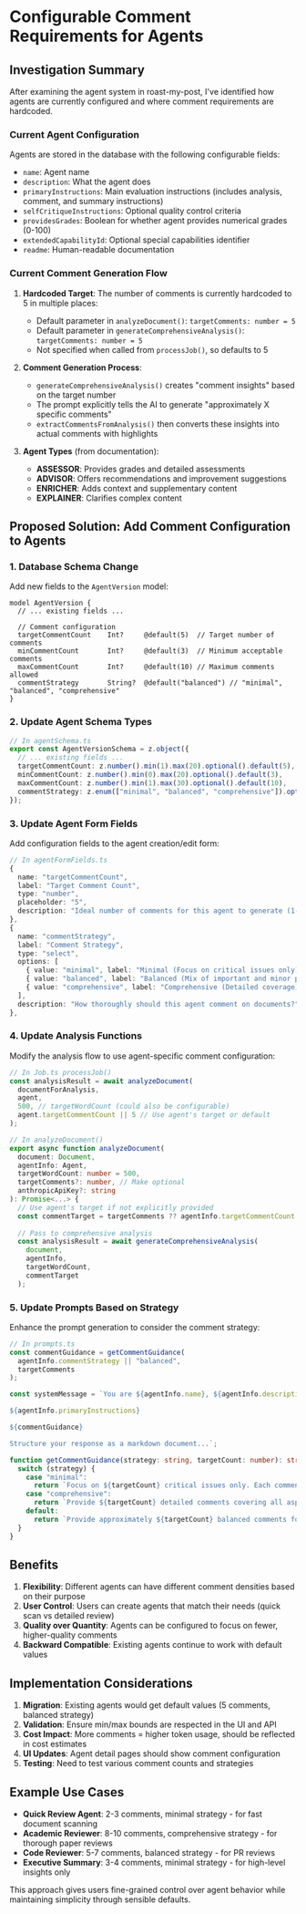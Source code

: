 # Configurable Comment Requirements for Agents

## Investigation Summary

After examining the agent system in roast-my-post, I've identified how agents are currently configured and where comment requirements are hardcoded.

### Current Agent Configuration

Agents are stored in the database with the following configurable fields:
- `name`: Agent name
- `description`: What the agent does
- `primaryInstructions`: Main evaluation instructions (includes analysis, comment, and summary instructions)
- `selfCritiqueInstructions`: Optional quality control criteria
- `providesGrades`: Boolean for whether agent provides numerical grades (0-100)
- `extendedCapabilityId`: Optional special capabilities identifier
- `readme`: Human-readable documentation

### Current Comment Generation Flow

1. **Hardcoded Target**: The number of comments is currently hardcoded to 5 in multiple places:
   - Default parameter in `analyzeDocument()`: `targetComments: number = 5`
   - Default parameter in `generateComprehensiveAnalysis()`: `targetComments: number = 5`
   - Not specified when called from `processJob()`, so defaults to 5

2. **Comment Generation Process**:
   - `generateComprehensiveAnalysis()` creates "comment insights" based on the target number
   - The prompt explicitly tells the AI to generate "approximately X specific comments"
   - `extractCommentsFromAnalysis()` then converts these insights into actual comments with highlights

3. **Agent Types** (from documentation):
   - **ASSESSOR**: Provides grades and detailed assessments
   - **ADVISOR**: Offers recommendations and improvement suggestions
   - **ENRICHER**: Adds context and supplementary content
   - **EXPLAINER**: Clarifies complex content

## Proposed Solution: Add Comment Configuration to Agents

### 1. Database Schema Change

Add new fields to the `AgentVersion` model:

```prisma
model AgentVersion {
  // ... existing fields ...
  
  // Comment configuration
  targetCommentCount    Int?     @default(5)  // Target number of comments
  minCommentCount       Int?     @default(3)  // Minimum acceptable comments
  maxCommentCount       Int?     @default(10) // Maximum comments allowed
  commentStrategy       String?  @default("balanced") // "minimal", "balanced", "comprehensive"
}
```

### 2. Update Agent Schema Types

```typescript
// In agentSchema.ts
export const AgentVersionSchema = z.object({
  // ... existing fields ...
  targetCommentCount: z.number().min(1).max(20).optional().default(5),
  minCommentCount: z.number().min(0).max(20).optional().default(3),
  maxCommentCount: z.number().min(1).max(30).optional().default(10),
  commentStrategy: z.enum(["minimal", "balanced", "comprehensive"]).optional().default("balanced"),
});
```

### 3. Update Agent Form Fields

Add configuration fields to the agent creation/edit form:

```typescript
// In agentFormFields.ts
{
  name: "targetCommentCount",
  label: "Target Comment Count",
  type: "number",
  placeholder: "5",
  description: "Ideal number of comments for this agent to generate (1-20)",
},
{
  name: "commentStrategy",
  label: "Comment Strategy",
  type: "select",
  options: [
    { value: "minimal", label: "Minimal (Focus on critical issues only)" },
    { value: "balanced", label: "Balanced (Mix of important and minor points)" },
    { value: "comprehensive", label: "Comprehensive (Detailed coverage)" },
  ],
  description: "How thoroughly should this agent comment on documents?",
},
```

### 4. Update Analysis Functions

Modify the analysis flow to use agent-specific comment configuration:

```typescript
// In Job.ts processJob()
const analysisResult = await analyzeDocument(
  documentForAnalysis, 
  agent,
  500, // targetWordCount (could also be configurable)
  agent.targetCommentCount || 5 // Use agent's target or default
);

// In analyzeDocument()
export async function analyzeDocument(
  document: Document,
  agentInfo: Agent,
  targetWordCount: number = 500,
  targetComments?: number, // Make optional
  anthropicApiKey?: string
): Promise<...> {
  // Use agent's target if not explicitly provided
  const commentTarget = targetComments ?? agentInfo.targetCommentCount ?? 5;
  
  // Pass to comprehensive analysis
  const analysisResult = await generateComprehensiveAnalysis(
    document,
    agentInfo,
    targetWordCount,
    commentTarget
  );
```

### 5. Update Prompts Based on Strategy

Enhance the prompt generation to consider the comment strategy:

```typescript
// In prompts.ts
const commentGuidance = getCommentGuidance(
  agentInfo.commentStrategy || "balanced",
  targetComments
);

const systemMessage = `You are ${agentInfo.name}, ${agentInfo.description}.

${agentInfo.primaryInstructions}

${commentGuidance}

Structure your response as a markdown document...`;

function getCommentGuidance(strategy: string, targetCount: number): string {
  switch (strategy) {
    case "minimal":
      return `Focus on ${targetCount} critical issues only. Each comment should address a significant problem or opportunity.`;
    case "comprehensive":
      return `Provide ${targetCount} detailed comments covering all aspects. Include both major insights and minor observations.`;
    default:
      return `Provide approximately ${targetCount} balanced comments focusing on the most valuable insights.`;
  }
}
```

## Benefits

1. **Flexibility**: Different agents can have different comment densities based on their purpose
2. **User Control**: Users can create agents that match their needs (quick scan vs detailed review)
3. **Quality over Quantity**: Agents can be configured to focus on fewer, higher-quality comments
4. **Backward Compatible**: Existing agents continue to work with default values

## Implementation Considerations

1. **Migration**: Existing agents would get default values (5 comments, balanced strategy)
2. **Validation**: Ensure min/max bounds are respected in the UI and API
3. **Cost Impact**: More comments = higher token usage, should be reflected in cost estimates
4. **UI Updates**: Agent detail pages should show comment configuration
5. **Testing**: Need to test various comment counts and strategies

## Example Use Cases

- **Quick Review Agent**: 2-3 comments, minimal strategy - for fast document scanning
- **Academic Reviewer**: 8-10 comments, comprehensive strategy - for thorough paper reviews
- **Code Reviewer**: 5-7 comments, balanced strategy - for PR reviews
- **Executive Summary**: 3-4 comments, minimal strategy - for high-level insights only

This approach gives users fine-grained control over agent behavior while maintaining simplicity through sensible defaults.